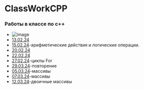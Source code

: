 # ClassWorkCPP
### Работы в классе по c++
- ![image](https://github.com/rqwhy/rqwhy/assets/157617055/0f8afdd9-e267-4a7d-9cab-14a78ae38070)
- [13.02.24](https://github.com/rqwhy/ClassWorkCPP/blob/main/13.02.24)
- [15.02.24](https://github.com/rqwhy/ClassWorkCPP/blob/main/15.02.24.cpp)-арифметические действия и логические операции.
- [20.02.24](https://github.com/rqwhy/ClassWorkCPP/blob/main/20.02)
- [22.02.24](https://github.com/rqwhy/ClassWorkCPP/blob/main/22.02)
- [27.02.24](https://github.com/rqwhy/ClassWorkCPP/blob/main/27.02)-циклы For
- [29.03.24](https://github.com/rqwhy/ClassWorkCPP/blob/main/29.02)-повторение
- [05.03.24](https://github.com/rqwhy/ClassWorkCPP/blob/main/05.03.cpp)-массивы
- [07.03.24](https://github.com/rqwhy/ClassWorkCPP/blob/main/07.03.24.cpp)-массивы
- [12.03.24](https://github.com/rqwhy/ClassWorkCPP/blob/main/12.03.24.cpp)-двоичные массивы
